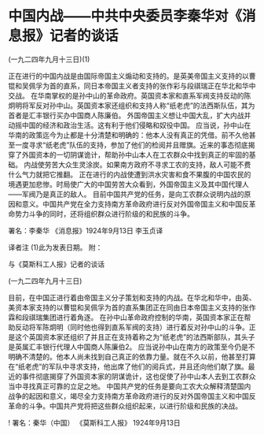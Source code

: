 # 中国内战——中共中央委员李秦华对《消息报》记者的谈话

(一九二四年九月十三日)(1)

正在进行的中国内战是由国际帝国主义煽动和支持的。是英美帝国主义支持的以曹锟和吴佩孚为首的直系，同日本帝国主义者支持的张作彩与段祺瑞正在华北和华中交战。
在华南掌权的是孙中山的革命政府。英国资本家和直系军阀支持反动的陈炯明将军反对孙中山。英国资本家还组织和支持人称“纸老虎”的法西斯队伍，其为首者是汇丰银行买办中国商人陈廉伯。
外国帝国主义想让中国大乱，扩大内战并动摇中国的经济和政治生活。这有利于他们侵略和奴役中国。
应当说，孙中山在华南的政策迄今为止都是十分清楚和明确的：他本人没有真正的凭借。前不久他甚至一度寻求“纸老虎”队伍的支持，参加了他们的检阅并且赠旗。近来的事态彻底揭穿了外国资本的一切阴谋诡计，帮助孙中山本人在工农群众中找到真正的牢固的基础。
内战使劳苦大众生灵涂炭。如果南方政府不寻求工农的支持，敌人可能不费什么气力就把它推翻。
正在进行的内战使遭到洪水灾害和食不果腹的中国农民的境遇更加悲惨。时局使广大的中国劳苦大众看到，外国帝国主义及其中国代理人——军阀乃是真正的敌人。
目前中国共产党的任务，是向工农群众说明内战的原因和意义。中国共产党在全力支持南方革命政府进行反对外国帝国主义和中国反革命势力斗争的同时，还将组织群众进行阶级的和民族的斗争。

署名：李秦华
《消息报》1924年9月13日
李玉贞译

译者注
(1)此为发表日期。
附：

与《莫斯科工人报》记者的谈话

(一九二四年九月十三日)

目前，在中国正进行着由帝国主义分子策划和支持的内战。在华北和华中，由英、美资本家支持的以曹锟和吴佩孚为首的直系集团正在同由日本帝国主义支持的张作霖和段祺瑞集团进行着角逐。
在孙中山革命政府控制的华南，英国资本家正在帮助反动将军陈炯明（同时他也得到直系军阀的支持）进行着反对孙中山的斗争。正是这个英国资本家还组织了并且正在支持着称之为“纸老虎”的法西斯部队，其头子是英属汇丰银行代理人中国商人陈廉伯2。
应当说孙中山在南方的政策至今仍是不明确不清楚的。他本人尚未找到自己真正的依靠力量。就在不久以前，他甚至打算在“纸老虎”的军队中寻求支持，他出席了他们的阅兵式，并且还向他们献了旗。最近的事件彻底揭穿了外国资本家的阴谋诡计，这也促使了孙中山本人去到工农群众当中寻找真正可靠的立足之地。
中国共产党的任务是要向工农大众解释清楚国内战争的起因和意义，竭尽全力支持南方革命政府进行的反对外国帝国主义和中国反革命的斗争。中国共产党将把这些群众组织起来，以进行阶级和民族的决战。

!  署名：秦华（中国）
《莫斯科工人报》
1924年9月13日

